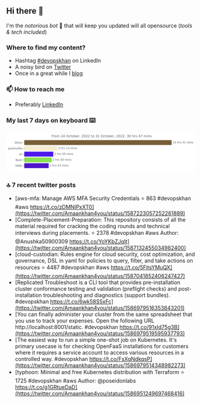 <!--- [![Hits](https://hits.seeyoufarm.com/api/count/incr/badge.svg?url=https%3A%2F%2Fgithub.com%2Fakhan4u%2Fhit-counter&count_bg=%2379C83D&title_bg=%23555555&icon=&icon_color=%23E7E7E7&title=visits&edge_flat=false)](https://hits.seeyoufarm.com) --->

## Hi there 👋

I'm the _notorious bot_ 🤣 that will keep you updated will all opensource (_tools & tech included_) 

### Where to find my content?

* Hashtag [#devopskhan](https://www.linkedin.com/feed/hashtag/devopskhan) on LinkedIn
* A noisy bird on [Twitter](https://twitter.com/Amaankhan4you)
* Once in a great while I [blog](https://linuxparrot.com) 


### 📫 **How to reach me**

* Preferably [LinkedIn](https://www.linkedin.com/in/amaan-khan-linux-ninja)

### My last 7 days on keyboard ⌨️

<img src="https://github.com/akhan4u/akhan4u/blob/main/images/stat.svg" alt="Amaan's Wakatime Activity!"/>

### 🔝 7 recent twitter posts
<!-- DEVDOJO:START -->
- [aws-mfa: Manage AWS MFA Security Credentials
⭐️ 863
#devopskhan #aws
https://t.co/zDMNIPxXT0](https://twitter.com/Amaankhan4you/status/1587223057252261889)
- [Complete-Placement-Preparation: This repository consists of all the material required for cracking the coding rounds and technical interviews during placements.
⭐️ 2378
#devopskhan #aws
Author: @Anushka50900309
https://t.co/YoYKbZJqIt](https://twitter.com/Amaankhan4you/status/1587132455034982400)
- [cloud-custodian: Rules engine for cloud security, cost optimization, and governance, DSL in yaml for policies to query, filter, and take actions on resources
⭐️ 4487
#devopskhan #aws
https://t.co/5FitsYMuQX](https://twitter.com/Amaankhan4you/status/1587041852406247427)
- [Replicated Troubleshoot is a CLI tool that provides pre-installation cluster conformance testing and validation &lpar;preflight checks&rpar; and post-installation troubleshooting and diagnostics &lpar;support bundles&rpar;. #devopskhan https://t.co/6wk58S5xFc](https://twitter.com/Amaankhan4you/status/1586979516353843201)
- [You can finally administer your cluster from the same spreadsheet that you use to track your expenses. Open the following URL http://localhost:8001/static. #devopskhan https://t.co/91xId75g3B](https://twitter.com/Amaankhan4you/status/1586979519595937793)
- [The easiest way to run a simple one-shot job on Kubernetes. It&#39;s primary usecase is for checking OpenFaaS installations for customers where it requires a service account to access various resources in a controlled way. #devopskhan https://t.co/FsXgNdkqsP](https://twitter.com/Amaankhan4you/status/1586979514348982273)
- [typhoon: Minimal and free Kubernetes distribution with Terraform
⭐️ 1725
#devopskhan #aws
Author: @poseidonlabs
https://t.co/g1GRtueDaD](https://twitter.com/Amaankhan4you/status/1586951249697468416)
<!-- DEVDOJO:END -->

<!-- ![Amaan's GitHub stats](https://github-readme-stats.vercel.app/api?username=akhan4u&count_private=true&show_icons=true&hide=contribs) -->
